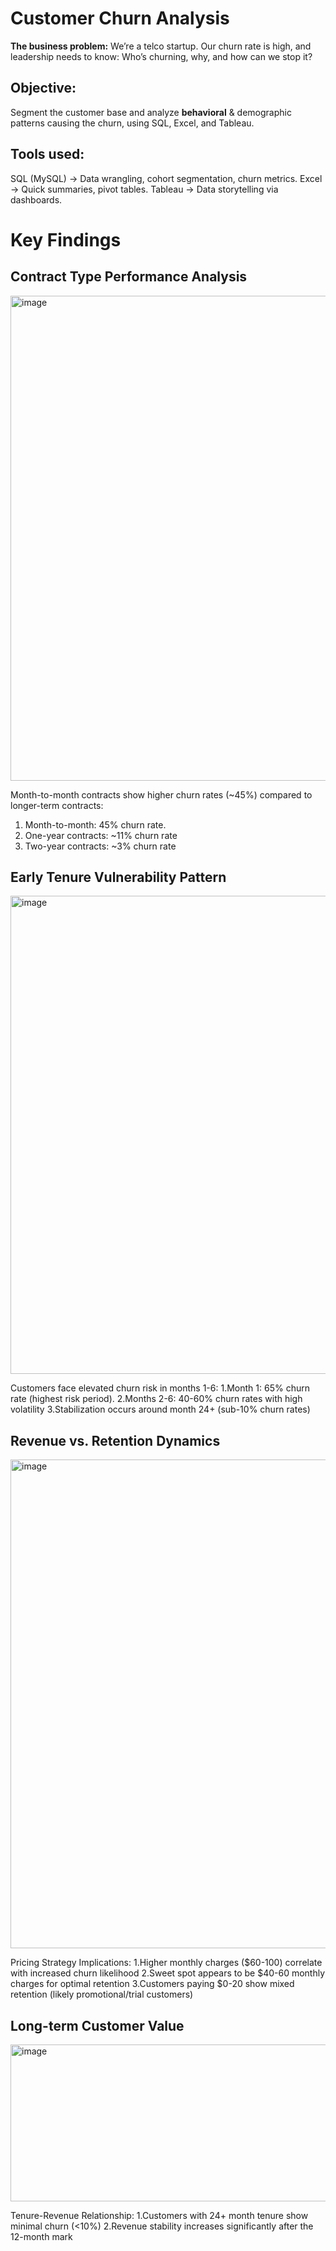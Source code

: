 # Customer Churn Analysis

**The business problem:**
We’re a telco startup. Our churn rate is high, and leadership needs to know: Who’s churning, why, and how can we stop it?

## Objective:
Segment the customer base and analyze **behavioral** & demographic patterns causing the churn, using SQL, Excel, and Tableau.
## Tools used:
SQL (MySQL) → Data wrangling, cohort segmentation, churn metrics.
Excel → Quick summaries, pivot tables.
Tableau → Data storytelling via dashboards.

# Key Findings
## Contract Type Performance Analysis
<img width="1411" height="776" alt="image" src="https://github.com/user-attachments/assets/7c2907fc-8149-407d-af9f-57302fcfe0dd" />

Month-to-month contracts show higher churn rates (~45%) compared to longer-term contracts:
1. Month-to-month: 45% churn rate.
2. One-year contracts: ~11% churn rate
3. Two-year contracts: ~3% churn rate

## Early Tenure Vulnerability Pattern
<img width="1357" height="765" alt="image" src="https://github.com/user-attachments/assets/ef8a53c9-9caa-481f-bf2c-d31801690255" />

Customers face elevated churn risk in months 1-6:
1.Month 1: 65% churn rate (highest risk period).
2.Months 2-6: 40-60% churn rates with high volatility
3.Stabilization occurs around month 24+ (sub-10% churn rates)

## Revenue vs. Retention Dynamics
<img width="1571" height="782" alt="image" src="https://github.com/user-attachments/assets/7a220b29-86fe-4be9-afb0-f33562da1062" />

Pricing Strategy Implications:
1.Higher monthly charges ($60-100) correlate with increased churn likelihood
2.Sweet spot appears to be $40-60 monthly charges for optimal retention
3.Customers paying $0-20 show mixed retention (likely promotional/trial customers)

## Long-term Customer Value 
<img width="838" height="251" alt="image" src="https://github.com/user-attachments/assets/31f8ac38-e057-40b5-891b-b515082fa8bc" />

Tenure-Revenue Relationship:
1.Customers with 24+ month tenure show minimal churn (<10%)
2.Revenue stability increases significantly after the 12-month mark
